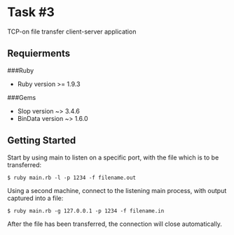 Task #3
=======

TCP-on file transfer client-server application

Requierments
------------

###Ruby

* Ruby version >= 1.9.3

###Gems

* Slop version ~> 3.4.6
* BinData version ~> 1.6.0

Getting Started
---------------

Start by using main to listen on a specific port, with the file which is to be transferred:

    $ ruby main.rb -l -p 1234 -f filename.out

Using a second machine, connect to the listening main process, with output captured into a file:

    $ ruby main.rb -g 127.0.0.1 -p 1234 -f filename.in

After the file has been transferred, the connection will close automatically.